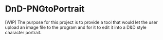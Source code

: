 # DnD-PNGtoPortrait
[WIP] The purpose for this project is to provide a tool that would let the user upload an image file to the program and for it to edit it into a D&amp;D style character portrait.
